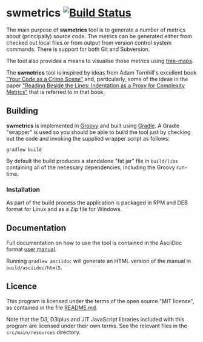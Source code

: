# swmetrics [![Build Status](https://travis-ci.com/BT-OpenSource/bt-sw-metrics.svg?branch=master)](https://travis-ci.com/BT-OpenSource/bt-sw-metrics)

The main purpose of **swmetrics** tool is to generate a number of metrics
about (principally) source code. The metrics can be generated either
from checked out local files or from output from version control system
commands. There is support for both Git and Subversion.

The tool also provides a means to visualise those metrics using
[tree-maps](https://en.wikipedia.org/wiki/Treemapping).

The **swmetrics** tool is inspired by ideas from Adam Tornhill's
excellent book ["Your Code as a Crime Scene"](https://pragprog.com/book/atcrime/your-code-as-a-crime-scene)
and, particularly, some of the ideas in the paper
["Reading Beside the Lines: Indentation as a Proxy for Complexity Metrics"](http://ieeexplore.ieee.org/document/4556125/)
that is referred to in that book.

## Building

**swmetrics** is implemented in [Groovy](http://groovy-lang.org) and
built using [Gradle](http://gradle.org). A Gradle "wrapper" is used so
you should be able to build the tool just by checking out the code
and invoking the supplied wrapper script as follows:

    gradlew build

By default the build produces a standalone "fat jar" file in `build/libs`
containing all of the necessary dependencies, including the Groovy run-time.

### Installation

As part of the build process the application is packaged in RPM and
DEB format for Linux and as a Zip file for Windows.

## Documentation

Full documentation on how to use the tool is contained in the
AsciiDoc format [user manual](src/docs/asciidoc/MANUAL.adoc).

Running `gradlew asciidoc` will generate an HTML version of the manual
in `build/asciidoc/html5`.

## Licence

This program is licensed under the terms of the open source "MIT license", as
contained in the file [README.md](README.md).

Note that the D3, D3lplus and JIT JavaScript libraries included with this
program are licensed under their own terms. See the relevant files in the
`src/main/resources` directory.
